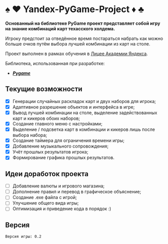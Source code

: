 # ♠️ ♥️ Yandex-PyGame-Project ️♦️ ♣️

**Основанный на библиотеке PyGame проект представляет собой игру на знание комбинаций карт техасского холдема.**

Игроку предстоит за отведённое время постараться набрать как можно больше очков
путём выбора лучшей комбинации из карт на столе.

Проект выполнен в рамках обучения в
[Лицее Академии Яндекса](https://academy.yandex.ru/).

Библиотека, использованная при разработке:

- ***[Pygame](http://www.pygame.org/)***

## Текущие возможности

- [x] Генерации случайных раскладок карт и двух наборов для игрока;
- [x] Адаптивное разрешение объектов и интерфейса в игре;
- [x] Вывод лучшей комбинации на столе, выделение задействованных карт и кикеров обоих наборов;
- [x] Создание главного меню с настройками;
- [x] Выделение / подсветка карт в комбинации и кикеров лишь после выбора набора;
- [x] Создание таймера для ограничения времени игры;
- [x] Добавление музыкального сопровождения;
- [x] Учёт прошлых результатов игрока;
- [x] Формирование графика прошлых результатов.

## Идеи доработок проекта

- [ ] Добавление валюты и игрового магазина;
- [ ] Дополнение правил и перевод в графическое объяснение;
- [ ] Создание .exe файла с игрой;
- [ ] Улучшение общего вида игры;
- [ ] Оптимизация и приведение кода в порядок :)

## Версия

```
Версия игры: 0.2
```
